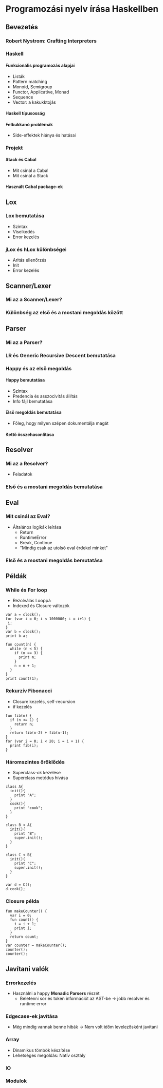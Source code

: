 # Programozási nyelv írása Haskellben

## Bevezetés

### Robert Nystrom: Crafting Interpreters

### Haskell

#### Funkcionális programozás alapjai

- Listák
- Pattern matching
- Monoid, Semigroup
- Functor, Applicative, Monad
- Sequence
- Vector: a kakukktojás

#### Haskell típusosság

#### Felbukkanó problémák

- Side-effektek hiánya és hatásai

### Projekt

#### Stack és Cabal

- Mit csinál a Cabal
- Mit csinál a Stack

#### Használt Cabal package-ek

## Lox

### Lox bemutatása

- Szintax
- Viselkedés
- Error kezelés

### jLox és hLox különbségei

- Aritás ellenőrzés
- Init
- Error kezelés

## Scanner/Lexer

### Mi az a Scanner/Lexer?

### Különbség az első és a mostani megoldás között

## Parser

### Mi az a Parser?

### LR és Generic Recursive Descent bemutatása

### Happy és az első megoldás

#### Happy bemutatása

- Szintax
- Predencia és asszocivitás állítás
- Info fájl bemutatása

#### Első megoldás bemutatása

- Főleg, hogy milyen szépen dokumentálja magát

#### Kettő összehasonlítása

## Resolver

### Mi az a Resolver?

- Feladatok

### Első és a mostani megoldás bemutatása

## Eval

### Mit csinál az Eval?

- Általános logikák leírása
  - Return
  - RuntimeError
  - Break, Continue
  - "Mindig csak az utolsó eval érdekel minket"

### Első és a mostani megoldás bemutatása

## Példák

### While és For loop

- Rezolválás Looppá
- Indexed és Closure változók

```Lox
var a = clock(); 
for (var i = 0; i < 1000000; i = i+1) {
 i;
} 
var b = clock(); 
print b-a;
```

```Lox
fun count(n) {
  while (n < 5) {
    if (n == 3) {
      print n;
    } 
    n = n + 1;
  }
} 
print count(1);
```

### Rekurzív Fibonacci

- Closure kezelés, self-recursion
- if kezelés

```Lox
fun fib(n) {
  if (n <= 1) {
    return n;
  } 
  return fib(n-2) + fib(n-1);
} 
for (var i = 0; i < 20; i = i + 1) {
  print fib(i);
}
```

### Háromszintes öröklődés

- Superclass-ok kezelése
- Superclass metódus hívása

```Lox
class A{
  init(){
    print "A";
  }
  cook(){
    print "cook";
  }
}

class B < A{
  init(){
    print "B";
    super.init();
  }
}

class C < B{
  init(){
    print "C";
    super.init();
  }
}

var d = C();
d.cook();
```

### Closure példa

```Lox
fun makeCounter() {
  var i = 0; 
  fun count() {
    i = i + 1;
    print i;
  }
  return count;
}
var counter = makeCounter(); 
counter(); 
counter();
```

## Javítani valók

### Errorkezelés

- Használni a happy **Monadic Parsers** részét
  - Beletenni sor és token információt az AST-be -> jobb resolver és runtime error

### Edgecase-ek javítása

- Még mindig vannak benne hibák -> Nem volt időm levelezősként javítani

### Array

- Dinamikus tömbök készítése
- Lehetséges megoldás: Natív osztály

### IO

### Modulok









